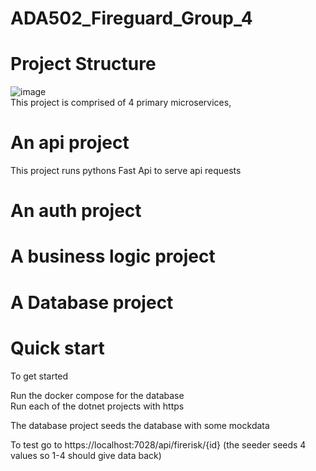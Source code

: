 # ADA502_Fireguard_Group_4

# Project Structure
![image](https://github.com/user-attachments/assets/42c0afe2-7434-40c5-97c0-7dc7eaeeb512)<br>
This project is comprised of 4 primary microservices, 
# An api project
This project runs pythons Fast Api to serve api requests
# An auth project
# A business logic project
# A Database project


# Quick start

To get started <br>

Run the docker compose for the database <br>
Run each of the dotnet projects with https <br>

The database project seeds the database with some mockdata <br>

To test go to https://localhost:7028/api/firerisk/{id} (the seeder seeds 4 values so 1-4 should give data back) <br>
